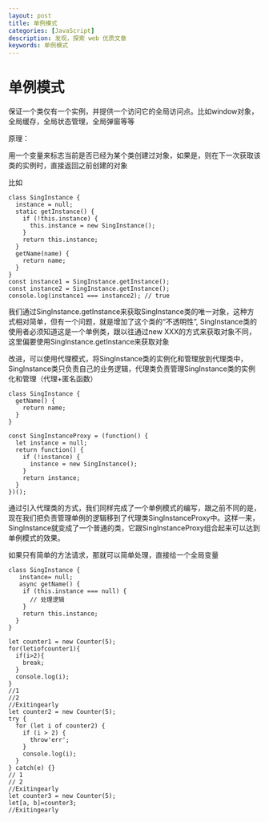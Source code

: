 ```yaml
---
layout: post
title: 单例模式
categories: [JavaScript]
description: 发现，探索 web 优质文章
keywords: 单例模式
---
```


# 单例模式
保证一个类仅有一个实例，并提供一个访问它的全局访问点。比如window对象，全局缓存，全局状态管理，全局弹窗等等

原理：

用一个变量来标志当前是否已经为某个类创建过对象，如果是，则在下一次获取该类的实例时，直接返回之前创建的对象

比如

```
class SingInstance {
  instance = null;
  static getInstance() {
    if (!this.instance) {
      this.instance = new SingInstance();
    }
    return this.instance;
  }
  getName(name) {
    return name;
  }
}
const instance1 = SingInstance.getInstance();
const instance2 = SingInstance.getInstance();
console.log(instance1 === instance2); // true
```

我们通过SingInstance.getInstance来获取SingInstance类的唯一对象，这种方式相对简单，但有一个问题，就是增加了这个类的“不透明性”, SingInstance类的使用者必须知道这是一个单例类，跟以往通过new XXX的方式来获取对象不同，这里偏要使用SingInstance.getInstance来获取对象

改进，可以使用代理模式，将SingInstance类的实例化和管理放到代理类中，SingInstance类只负责自己的业务逻辑，代理类负责管理SingInstance类的实例化和管理（代理+匿名函数）

```
class SingInstance {
  getName() {
    return name;
  }
}

const SingInstanceProxy = (function() {
  let instance = null;
  return function() {
    if (!instance) {
      instance = new SingInstance();
    }
    return instance;
  }
})();
```

通过引入代理类的方式，我们同样完成了一个单例模式的编写，跟之前不同的是，现在我们把负责管理单例的逻辑移到了代理类SingInstanceProxy中。这样一来，SingInstance就变成了一个普通的类，它跟SingInstanceProxy组合起来可以达到单例模式的效果。

如果只有简单的方法请求，那就可以简单处理，直接给一个全局变量

```
class SingInstance {
   instance= null;
   async getName() {
    if (this.instance === null) {
      // 处理逻辑
    }
    return this.instance;
  }
}
```

    let counter1 = new Counter(5);
    for(letiofcounter1){
      if(i>2){
        break;
      }
      console.log(i);
    }
    //1
    //2
    //Exitingearly
    let counter2 = new Counter(5);
    try {
      for (let i of counter2) {
        if (i > 2) {
          throw'err';
        }
        console.log(i);
      }
    } catch(e) {}
    // 1
    // 2
    //Exitingearly
    let counter3 = new Counter(5);
    let[a, b]=counter3;
    //Exitingearly